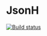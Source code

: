 # JsonH
[![Build status](https://ci.appveyor.com/api/projects/status/evtv4afb0o9mq9yv/branch/master?svg=true)](https://ci.appveyor.com/project/Irina76788/jsonh-9dkjq/branch/master)
